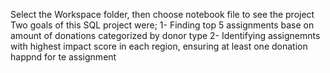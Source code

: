 Select the Workspace folder, then choose notebook file to see the project
Two goals of this SQL project were;
1- Finding top 5 assignments base on amount of donations categorized by donor type
2- Identifying assignemnts with highest impact score in each region, ensuring at least one donation happnd for te assignment
